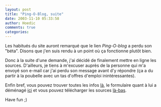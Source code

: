 ```yaml
---
layout: post
title: "Ping-O-Blog, suite"
date: 2003-11-10 05:33:58
author: Hoedic
comments: true
categories: 
---
```



Les habitués du site auront remarqué que le lien *Ping-O-blog* a perdu son "béta". Disons que j'en suis rendu à un point où ça fonctionne plutôt bien.

Donc à la suite d'une demande, j'ai décidé de finalement mettre en ligne les sources. D'ailleurs, je tiens à m'excuser auprès de la personne qui m'a envoyé son e-mail car j'ai perdu son message avant d'y répondre (ça a du partir à la poubelle avec un tas d'offres d'emploi inintéressantes).

Enfin bref, vous pouvez trouver toutes les infos [là](ping/), le formulaire quant à lui a déménagé [ici](form-ping.html) et vous pouvez télécharger les sources [là-bas](ping/telecharger.html).

Have fun ;)